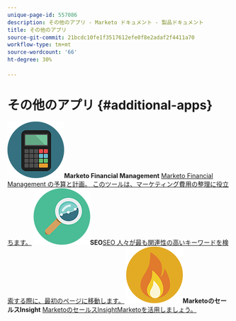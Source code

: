 ```yaml
---
unique-page-id: 557086
description: その他のアプリ - Marketo ドキュメント - 製品ドキュメント
title: その他のアプリ
source-git-commit: 21bcdc10fe1f3517612efe0f8e2adaf2f4411a70
workflow-type: tm+mt
source-wordcount: '66'
ht-degree: 30%

---
```



# その他のアプリ {#additional-apps}

**![Marketo Financial Management](assets/office-09.png)Marketo Financial Management** [Marketo Financial Management の予算と計画。 このツールは、マーケティング費用の整理に役立ちます。](https://docs.marketo.com/display/DOCS/Marketo+Financial+Management)     **![SEO](assets/seo-15.png)SEO**&#x200B;[SEO 人々が最も関連性の高いキーワードを検索する際に、最初のページに移動します。](https://docs.marketo.com/display/DOCS/SEO)     **![MarketoのセールスInsight](assets/alerts-10.png)MarketoのセールスInsight** [MarketoのセールスInsightMarketoを活用しましょう。](https://docs.marketo.com/display/DOCS/Marketo+Sales+Insight)
